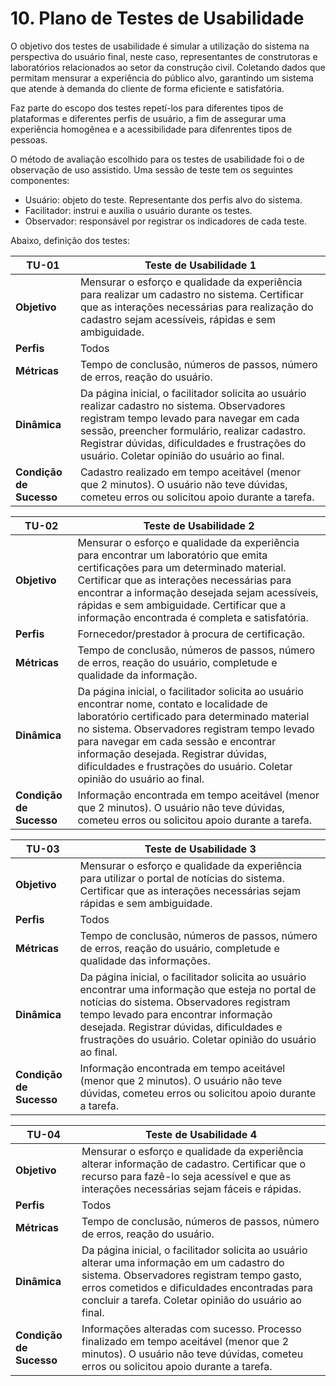 #
# 10. Plano de Testes de Usabilidade

O objetivo dos testes de usabilidade é simular a utilização do sistema na perspectiva do usuário final, neste caso, representantes de construtoras e laboratórios relacionados ao setor da construção civil. Coletando dados que permitam mensurar a experiência  do público alvo, garantindo um sistema que atende à demanda do cliente de forma eficiente e satisfatória.

Faz parte do escopo dos testes repetí-los para diferentes tipos de plataformas e diferentes perfis de usuário, a fim de assegurar uma experiência homogênea e a acessibilidade para difenrentes tipos de pessoas. 

O método de avaliação escolhido para os testes de usabilidade foi o de observação de uso assistido. Uma sessão de teste tem os seguintes componentes:

* Usuário: objeto do teste. Representante dos perfis alvo do sistema.
* Facilitador: instrui e auxilia o usuário durante os testes.
* Observador: responsável por registrar os indicadores de cada teste.

Abaixo, definição dos testes:

| **TU-01** | **Teste de Usabilidade 1** |
| --- | --- |
| **Objetivo** | Mensurar o esforço e qualidade da experiência para realizar um cadastro no sistema. Certificar que as interações necessárias para realização do cadastro sejam acessíveis, rápidas e sem ambiguidade. | 
| **Perfis** | Todos |
| **Métricas** | Tempo de conclusão, números de passos, número de erros, reação do usuário. |
| **Dinâmica** | Da página inicial, o facilitador solicita ao usuário realizar cadastro no sistema. Observadores registram tempo levado para navegar em cada sessão, preencher formulário, realizar cadastro. Registrar dúvidas, dificuldades e frustrações do usuário. Coletar opinião do usuário ao final.  |
| **Condição de Sucesso** | Cadastro realizado em tempo aceitável (menor que 2 minutos). O usuário não teve dúvidas, cometeu erros ou solicitou apoio durante a tarefa. |

| **TU-02** | **Teste de Usabilidade 2** |
| --- | --- |
| **Objetivo** | Mensurar o esforço e qualidade da experiência para encontrar um laboratório que emita certificações para um determinado material. Certificar que as interações necessárias para encontrar a informação desejada sejam acessíveis, rápidas e sem ambiguidade. Certificar que a informação encontrada é completa e satisfatória. |
| **Perfis** | Fornecedor/prestador à procura de certificação. |
| **Métricas** | Tempo de conclusão, números de passos, número de erros, reação do usuário, completude e qualidade da informação. |
| **Dinâmica** | Da página inicial, o facilitador solicita ao usuário encontrar nome, contato e localidade de laboratório certificado para determinado material no sistema. Observadores registram tempo levado para navegar em cada sessão e encontrar informação desejada. Registrar dúvidas, dificuldades e frustrações do usuário. Coletar opinião do usuário ao final. |
| **Condição de Sucesso** | Informação encontrada em tempo aceitável (menor que 2 minutos). O usuário não teve dúvidas, cometeu erros ou solicitou apoio durante a tarefa. |

| **TU-03** | **Teste de Usabilidade 3** |
| --- | --- |
| **Objetivo** | Mensurar o esforço e qualidade da experiência para utilizar o portal de notícias do sistema. Certificar que as interações necessárias sejam rápidas e sem ambiguidade. |
| **Perfis** | Todos |
| **Métricas** | Tempo de conclusão, números de passos, número de erros, reação do usuário, completude e qualidade das informações. |
| **Dinâmica** | Da página inicial, o facilitador solicita ao usuário encontrar uma informação que esteja no portal de notícias do sistema. Observadores registram tempo levado para encontrar informação desejada. Registrar dúvidas, dificuldades e frustrações do usuário. Coletar opinião do usuário ao final. |
| **Condição de Sucesso** | Informação encontrada em tempo aceitável (menor que 2 minutos). O usuário não teve dúvidas, cometeu erros ou solicitou apoio durante a tarefa. |

| **TU-04** | **Teste de Usabilidade 4** |
| --- | --- |
| **Objetivo** | Mensurar o esforço e qualidade da experiência alterar informação de cadastro. Certificar que o recurso para fazê-lo seja acessível e que as interações necessárias sejam fáceis e rápidas. |
| **Perfis** | Todos |
| **Métricas** | Tempo de conclusão, números de passos, número de erros, reação do usuário. |
| **Dinâmica** | Da página inicial, o facilitador solicita ao usuário alterar uma informação em um cadastro do sistema. Observadores registram tempo gasto, erros cometidos e dificuldades encontradas para concluir a tarefa. Coletar opinião do usuário ao final. |
| **Condição de Sucesso** | Informações alteradas com sucesso.  Processo finalizado em tempo aceitável (menor que 2 minutos). O usuário não teve dúvidas, cometeu erros ou solicitou apoio durante a tarefa. |

